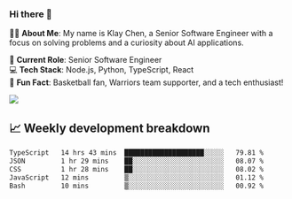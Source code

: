 ### Hi there 👋

👨‍💻 **About Me**: My name is Klay Chen, a Senior Software Engineer with a focus on solving problems and a curiosity about AI applications.

💼 **Current Role**: Senior Software Engineer  
💻 **Tech Stack**: Node.js, Python, TypeScript, React  
🏀 **Fun Fact**: Basketball fan, Warriors team supporter, and a tech enthusiast!

<img align="center" src="https://github-readme-stats.vercel.app/api?username=nameczz&show_icons=true&hide_title=true&theme=dracula" />

## 📈 Weekly development breakdown

<!--START_SECTION:waka-->

```txt
TypeScript   14 hrs 43 mins  ████████████████████░░░░░   79.81 %
JSON         1 hr 29 mins    ██░░░░░░░░░░░░░░░░░░░░░░░   08.07 %
CSS          1 hr 28 mins    ██░░░░░░░░░░░░░░░░░░░░░░░   08.02 %
JavaScript   12 mins         ▒░░░░░░░░░░░░░░░░░░░░░░░░   01.12 %
Bash         10 mins         ▒░░░░░░░░░░░░░░░░░░░░░░░░   00.92 %
```

<!--END_SECTION:waka-->
